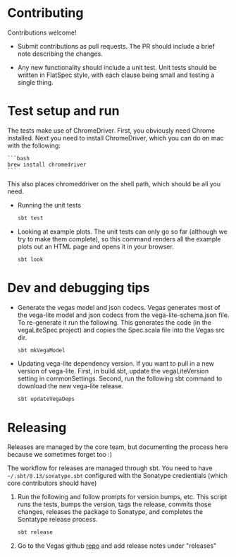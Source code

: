 # Contributing

Contributions welcome! 

* Submit contributions as pull requests. The PR should include a brief
note describing the changes.

* Any new functionality should include a unit test. Unit tests should 
be written in FlatSpec style, with each clause being small and testing a 
single thing.

#  Test setup and run

The tests make use of ChromeDriver. First, you obviously need Chrome installed.
Next you need to install ChromeDriver, which you can do on mac with the 
following:

    ```bash
    brew install chromedriver
    ```

This also places chromeddriver on the shell path, which should be all you need.

* Running the unit tests

    ```bash
    sbt test
    ```

* Looking at example plots. The unit tests can only go so far (although 
we try to make them complete), so this command renders all the example
plots out an HTML page and opens it in your browser.

    ```bash
    sbt look
    ```
 
# Dev and debugging tips

* Generate the vegas model and json codecs. Vegas generates most of the
vega-lite model and json codecs from the vega-lite-schema.json file. To
re-generate it run the following. This generates the code (in the vegaLiteSpec 
project) and copies the Spec.scala file into the Vegas src dir.

    ```bash
    sbt mkVegaModel
    ```

* Updating vega-lite dependency version. If you want to pull in a new version 
of vega-lite. First, in build.sbt, update the vegaLiteVersion setting in 
commonSettings. Second, run the following sbt command to download the new 
vega-lite release.
 
    ```bash
    sbt updateVegaDeps
    ```

# Releasing

Releases are managed by the core team, but documenting the process here 
because we sometimes forget too :)

The workflow for releases are managed through sbt. You need to have ```~/.sbt/0.13/sonatype.sbt``` 
configured with the Sonatype credientials (which core contributors should have)

1. Run the following and follow prompts for version bumps, etc. This script
runs the tests, bumps the version, tags the release, commits those changes,
releases the package to Sonatype, and completes the Sontatype release
process.

    ```bash
    sbt release
    ```

2. Go to the Vegas github [repo](https://github.com/aishfenton/Vegas) and
add release notes under "releases" 

